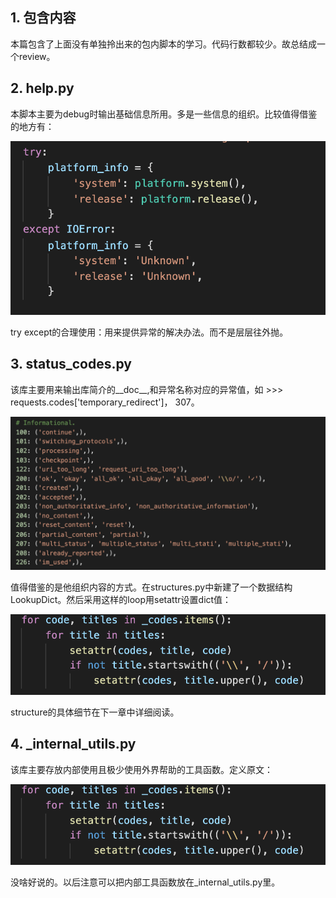 ## 1. 包含内容

本篇包含了上面没有单独拎出来的包内脚本的学习。代码行数都较少。故总结成一个review。

## 2. help.py
  本脚本主要为debug时输出基础信息所用。多是一些信息的组织。比较值得借鉴的地方有：
  
  ![image info](./01.png)
  
  try except的合理使用：用来提供异常的解决办法。而不是层层往外抛。
 
## 3. status_codes.py

  该库主要用来输出库简介的__doc__,和异常名称对应的异常值，如 >>> requests.codes['temporary_redirect']， 307。
  
  ![image info](./2.png)
  
  值得借鉴的是他组织内容的方式。在structures.py中新建了一个数据结构LookupDict。然后采用这样的loop用setattr设置dict值：
  
  ![image info](./3.png)
  
  structure的具体细节在下一章中详细阅读。
  
## 4. _internal_utils.py

   该库主要存放内部使用且极少使用外界帮助的工具函数。定义原文：

   ![image info](./3.png)

   没啥好说的。以后注意可以把内部工具函数放在_internal_utils.py里。

